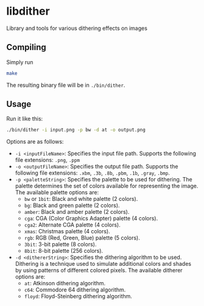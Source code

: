 # libdither
Library and tools for various dithering effects on images

## Compiling

Simply run

```sh
make
```

The resulting binary file will be in `./bin/dither`.

## Usage

Run it like this:

```sh
./bin/dither -i input.png -p bw -d at -o output.png
```

Options are as follows:
- `-i <inputFileName>`: Specifies the input file path. Supports the following file extensions: `.png`, `.ppm`
- `-o <outputFileName>`: Specifies the output file path. Supports the following file extensions: `.xbm`, `.3b`, `.8b`, `.pbm`, `.1b`, `.gray`, `.bmp`.
- `-p <paletteString>`: Specifies the palette to be used for dithering. The palette determines the set of colors available for representing the image. The available palette options are:
  - `bw` or `1bit`: Black and white palette (2 colors).
  - `bg`: Black and green palette (2 colors).
  - `amber`: Black and amber palette (2 colors).
  - `cga`: CGA (Color Graphics Adapter) palette (4 colors).
  - `cga2`: Alternate CGA palette (4 colors).
  - `xmas`: Christmas palette (4 colors).
  - `rgb`: RGB (Red, Green, Blue) palette (5 colors).
  - `3bit`: 3-bit palette (8 colors).
  - `8bit`: 8-bit palette (256 colors).
- `-d <dithererString>`: Specifies the dithering algorithm to be used. Dithering is a technique used to simulate additional colors and shades by using patterns of different colored pixels. The available ditherer options are:
  - `at`: Atkinson dithering algorithm.
  - `c64`: Commodore 64 dithering algorithm.
  - `floyd`: Floyd-Steinberg dithering algorithm.
